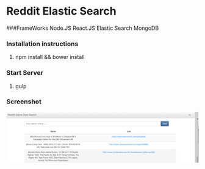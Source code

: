 
# Reddit Elastic Search

###FrameWorks
Node.JS
React.JS
Elastic Search
MongoDB


### Installation instructions
1) npm install && bower install


### Start Server
1) gulp

### Screenshot
![Search Screenshot](https://github.com/kave/reddit-search/raw/master/scrnShot.png "Reddit Search Screenshot")
